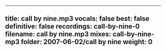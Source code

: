 
---
title: call by nine.mp3
vocals: false
best: false
definitive: false
recordings: call-by-nine-0
filename: call by nine.mp3
mixes: call-by-nine-mp3
folder: 2007-06-02/call by nine
weight: 0
---
